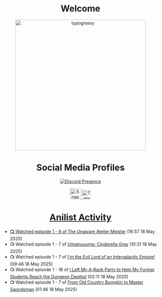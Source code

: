 <div align="center">

# Welcome
<a href="https://github.com/kawarimidoll/typograssy">
    <img alt="typograssy" src="https://typograssy.deno.dev/api?text=%E3%82%88%E3%81%86%E3%81%93%E3%81%9D%E3%81%BF%E3%81%AA%E3%81%95%E3%82%93%20-%20Sheby--&&l0=none&l1=82d9d0&l2=027353&l3=038c4c&l4=01402e&bg=none&frame=none&speed=100&comment=" width="421.99">
</a>

</div>

<div align="center">

# Social Media Profiles

[![Discord Presence](https://lanyard.cnrad.dev/api/612532963938271232)](https://discord.com/users/612532963938271232)


<a href="https://www.snapchat.com/add/a.sheby" title="Snapchat Profile">
    <img src="https://www.freepnglogos.com/uploads/snapchat-logo-png-0.png" width="35" alt="Snapchat Logo" />


<a href="https://t.me/ASheby" title="Telegram Profile">
    <img src="https://www.freepnglogos.com/uploads/telegram-logo-png-0.png" width="30" alt="Telegram Logo" />


</div>

<div align="center">

# Anilist Activity

</div>

<!-- ANILIST_ACTIVITY:start -->

-   📺 Watched episode 1 - 8 of [The Unaware Atelier Meister](https://anilist.co/anime/183133) (16:57 18 May 2025)
-   📺 Watched episode 1 - 7 of [Umamusume: Cinderella Gray](https://anilist.co/anime/180516) (10:31 18 May 2025)
-   📺 Watched episode 1 - 7 of [I'm the Evil Lord of an Intergalactic Empire!](https://anilist.co/anime/183274) (09:46 18 May 2025)
-   📺 Watched episode 1 - 18 of [I Left My A-Rank Party to Help My Former Students Reach the Dungeon Depths!](https://anilist.co/anime/180812) (02:11 18 May 2025)
-   📺 Watched episode 1 - 7 of [From Old Country Bumpkin to Master Swordsman](https://anilist.co/anime/179955) (01:46 18 May 2025)

<!-- ANILIST_ACTIVITY:end -->
